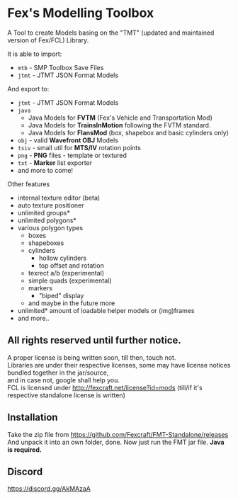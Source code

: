 # Fex's Modelling Toolbox
A Tool to create Models basing on the "TMT" (updated and maintained version of Fex/FCL) Library.

It is able to import:
- `mtb` - SMP Toolbox Save Files
- `jtmt` - JTMT JSON Format Models

And export to:
- `jtmt` - JTMT JSON Format Models
- `java`
  - Java Models for **FVTM** (Fex's Vehicle and Transportation Mod)
  - Java Models for **TrainsInMotion** following the FVTM standard.
  - Java Models for **FlansMod** (box, shapebox and basic cylinders only)
- `obj` - valid **Wavefront OBJ** Models
- `tsiv` - small util for **MTS/IV** rotation points
- `png` - **PNG** files - template or textured
- `txt` - **Marker** list exporter
- and more to come!

Other features
- internal texture editor (beta)
- auto texture positioner
- unlimited groups*
- unlimited polygons*
- various polygon types
  - boxes
  - shapeboxes
  - cylinders
    - hollow cylinders
    - top offset and rotation
  - texrect a/b (experimental)
  - simple quads (experimental)
  - markers
    - "biped" display
  - and maybe in the future more
- unlimited* amount of loadable helper models or (img)frames
- and more..
  

## All rights reserved until further notice.
A proper license is being written soon, till then, touch not.   
Libraries are under their respective licenses, some may have license notices bundled together in the jar/source,    
and in case not, google shall help you.   
FCL is licensed under http://fexcraft.net/license?id=mods (till/if it's respective standalone license is written)

## Installation
Take the zip file from https://github.com/Fexcraft/FMT-Standalone/releases
And unpack it into an own folder, done. Now just run the FMT jar file.
**Java is required.**

## Discord
https://discord.gg/AkMAzaA
